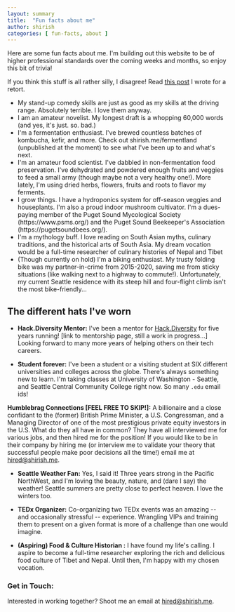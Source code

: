 ```yaml
---
layout: summary
title:  "Fun facts about me"
author: shirish
categories: [ fun-facts, about ]
---
```


<p> Here are some fun facts about me. I'm building out this website to be of higher professional standards over the coming weeks and months, so enjoy this bit of trivia! </p> If you think this stuff is all rather silly, I disagree! Read <a href="https://www.shirish.me/diverse-hobbies">this post</a> I wrote for a retort.

<ul>
<li>My stand-up comedy skills are just as good as my skills at the driving range. Absolutely terrible. I love them anyway.</li>
<li>I am an amateur novelist. My longest draft is a whopping 60,000 words (and yes, it's just. so. bad.)</li>
<li>I'm a fermentation enthusiast. I've brewed countless batches of kombucha, kefir, and more. Check out shirish.me/fermentland (unpublished at the moment) to see what I've been up to and what's next.</li>
<li>I'm an amateur food scientist. I've dabbled in non-fermentation food preservation. I've dehydrated and powdered enough fruits and veggies to feed a small army (though maybe not a very healthy one!). More lately, I'm using dried herbs, flowers, fruits and roots to flavor my ferments.</li>
<li>I grow things. I have a hydroponics system for off-season veggies and houseplants. I'm also a proud indoor mushroom cultivator. I'm a dues-paying member of the Puget Sound Mycological Society (https://www.psms.org/) and the Puget Sound Beekeeper's Association (https://pugetsoundbees.org/).</li>
<li>I'm a mythology buff. I love reading on South Asian myths, culinary traditions, and the historical arts of South Asia. My dream vocation would be a full-time researcher of culinary histories of Nepal and Tibet</li>
<li>(Though currently on hold) I'm a biking enthusiast. My trusty folding bike was my partner-in-crime from 2015-2020, saving me from sticky situations (like walking next to a highway to commute!). Unfortunately, my current Seattle residence with its steep hill and four-flight climb isn't the most bike-friendly...</li>
</ul>

## The different hats I've worn

* **Hack.Diversity Mentor:**  I've been a mentor for [Hack.Diversity](https://www.hackdiversity.com/) for five years running! [link to mentorship page, still a work in progress...]  Looking forward to many more years of helping others on their tech careers.

* **Student forever:** I've been a student or a visiting student at SIX different universities and colleges across the globe. There's always something new to learn. I'm taking classes at University of Washington - Seattle, and Seattle Central Community College right now. So many `.edu` email ids!

**Humblebrag Connections [FEEL FREE TO SKIP!]:** A billionaire and a close confidant to the (former) British Prime Minister, a U.S. Congressman, and a Managing Director of one of the most prestigious private equity investors in the U.S. What do they all have in common? They have all interviewed me for various jobs, and then hired me for the position! If you would like to be in their company by hiring me (or interview me to validate your theory that successful people make poor decisions all the time!) email me at <a href="mailto:hired@shirish.me">hired@shirish.me</a>.

* **Seattle Weather Fan:**  Yes, I said it! Three years strong in the Pacific NorthWest, and I'm loving the beauty, nature, and (dare I say) the weather! Seattle summers are pretty close to perfect heaven. I love the winters too.

* **TEDx Organizer:**  Co-organizing two TEDx events was an amazing -- and occasionally stressful -- experience. Wrangling VIPs and training them to present on a given format is more of a challenge than one would imagine.

* **(Aspiring) Food & Culture Historian :**  I have found my life's calling. I aspire to become a full-time researcher exploring the rich and delicious food culture of Tibet and Nepal. Until then, I'm happy with my chosen vocation.

### **Get in Touch:**  
Interested in working together?  Shoot me an email at <a href="mailto:hired@shirish.me">hired@shirish.me</a>.